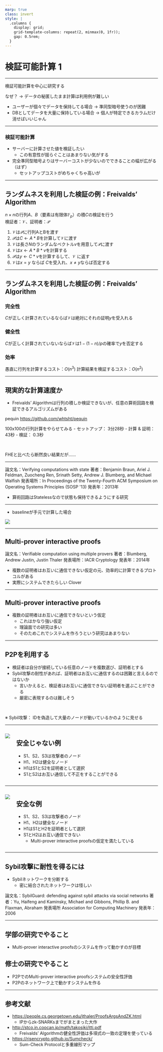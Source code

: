 ```yaml
---
marp: true
class: invert
style: |
  .columns {
    display: grid;
    grid-template-columns: repeat(2, minmax(0, 1fr));
    gap: 0.5rem;
  }
---
```


# 検証可能計算 1

---

検証可能計算を中心に研究する

なぜ？
→ データの秘匿したまま計算は利用例が難しい

- ユーザーが個々でデータを保持してる場合
→ 準同型暗号使うのが困難
- DBとしてデータを大量に保持している場合
→ 個人が特定できるカラムだけ消せばいいじゃん

---

### 検証可能計算
- サーバーに計算させた値を検証したい
    - この有意性が揺らぐことはあまりない気がする
- 完全準同型暗号よりはサーバーコストが少ないのでできることの幅が広がる（はず）
    - セットアップコストがめちゃくちゃ高いが

---

## ランダムネスを利用した検証の例：Freivalds’ Algorithm

$n \times n$の行列$A$、$B$（要素は有限体$\mathbb{F}_p$）の積$C$の検証を行う  
検証者：$\mathcal{V}$、証明者：$\mathcal{P}$

1. $\mathcal{V}$は$\mathcal{P}$に行列AとBを渡す
2. $\mathcal{P}$は$C \leftarrow A * B$を計算して$\mathcal{V}$に渡す
3. $\mathcal{V}$は長さ$N$のランダムなベクトル$v$を用意して$\mathcal{P}$に渡す
4. $\mathcal{V}$は$x \leftarrow A * B * v$を計算する
5. $\mathcal{P}$は$y \leftarrow C * v$を計算するして、$\mathcal{V}$ に返す
6. $\mathcal{V}$は$x = y$ ならば $C$を受入れ、$x \neq y$ならば否定する

---

## ランダムネスを利用した検証の例：Freivalds’ Algorithm

### 完全性
$C$が正しく計算されているならば$\mathcal{V}$は絶対にそれの証明$y$を受入れる

### 健全性
$C$が正しく計算されていないならば$\mathcal{V}$は$1 - (1 - n)/p$の確率で$y$を否定する

### 効率
愚直に行列を計算するコスト：$O(n^3)$
計算結果を検証するコスト：$O(n^2)$

---

## 現実的な計算速度か

- Freivalds’ Algorithmは行列の積しか検証できないが、任意の算術回路を検証できるアルゴリズムがある

pequin https://github.com/whtsht/pequin

100x100の行列計算をやらせてみる
    - セットアップ： 3分28秒
    - 計算 & 証明： 43秒
    - 検証： 0.3秒

<br>

FHEと比べたら断然良い結果だが……

---

論文名：Verifying computations with state
著者：Benjamin Braun, Ariel J. Feldman, Zuocheng Ren, Srinath Setty, Andrew J. Blumberg, and Michael Walfish
発表場所：In Proceedings of the Twenty-Fourth ACM Symposium on Operating Systems Principles (SOSP '13)
発表年：2013年

- 算術回路はStatelessなので状態も保持できるようにする研究

---

- baselineが手元で計算した場合

![](../../img/Pantry_Performance.png)

---

## Multi-prover interactive proofs

論文名：Verifiable computation using multiple provers
著者：Blumberg, Andrew Justin, Justin Thaler
発表場所：IACR Cryptology
発表年：2014年

- 複数の証明者はお互いに通信できない仮定の元、効率的に計算できるプロトコルがある
- 実際にシステムできたらしい Clover

---

## Multi-prover interactive proofs

- 複数の証明者はお互いに通信できないという仮定
    - これはかなり強い仮定
    - 理論面での研究は多い
    - そのためこれでシステムを作ろうという研究はあまりない

---

## P2Pを利用する

- 検証者は自分が接続している任意のノードを複数選び、証明者とする
- Sybil攻撃の耐性があれば、証明者はお互いに通信するのは困難と言えるのではないか
    - 言いかえると、検証者はお互いに通信できない証明者を選ぶことができる
    - 厳密に表現するのは難しそう

<br>

※ Sybil攻撃： IDを偽造して大量のノードが動いているかのように見せる

---

<div class="columns">
<div>

![](../../img/sybil.jpg)

</div>
<div>

## 安全じゃない例

- S1、S2、S3は攻撃者のノード
- H1、H2は健全なノード
- H1はS1とS2を証明者として選択
- S1とS2はお互い通信して不正をすることができる

</div>

</div>

---

<div class="columns">
<div>

![](../../img/sybil2.jpg)

</div>
<div>

## 安全な例

- S1、S2、S3は攻撃者のノード
- H1、H2は健全なノード
- H1はS1とH2を証明者として選択
- S1とH2はお互い通信できない
    - Multi-prover interactive proofsの仮定を満たしている

</div>

</div>

---

## Sybil攻撃に耐性を得るには

- Sybilネットワークを分断する
    - 密に結合されたネットワークは怪しい

論文名：SybilGuard: defending against sybil attacks via social networks
著者：Yu, Haifeng and Kaminsky, Michael and Gibbons, Phillip B. and Flaxman, Abraham
発表場所 Association for Computing Machinery
発表年： 2006

---

## 学部の研究でやること
- Multi-prover interactive proofsのシステムを作って動かすのが目標

## 修士の研究でやること
- P2PでのMulti-prover interactive proofsシステムの安全性評価 
- P2Pのネットワーク上で動かすシステムを作る

---

## 参考文献

- https://people.cs.georgetown.edu/jthaler/ProofsArgsAndZK.html
    - IPからzk-SNARKsまでがまとまった大作
- http://stco.in.coocan.jp/math/takosiki/itti.pdf
    - Freivalds’ Algorithmの健全性評価は多項式の一致の定理を使っている
- https://risencrypto.github.io/Sumcheck/
    - Sum-Check Protocolと多重線形マップ
